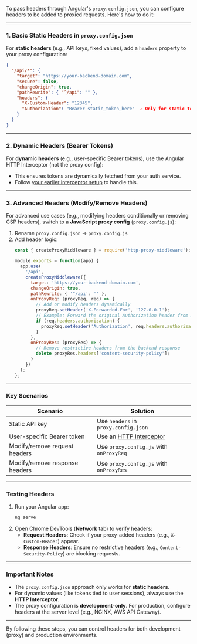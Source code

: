 To pass headers through Angular's `proxy.config.json`, you can configure headers to be added to proxied requests. Here's how to do it:

---

### **1. Basic Static Headers in `proxy.config.json`**
For **static headers** (e.g., API keys, fixed values), add a `headers` property to your proxy configuration:

```json
{
  "/api/*": {
    "target": "https://your-backend-domain.com",
    "secure": false,
    "changeOrigin": true,
    "pathRewrite": { "^/api": "" },
    "headers": {
      "X-Custom-Header": "12345",
      "Authorization": "Bearer static_token_here"  ⚠️ Only for static tokens!
    }
  }
}
```

---

### **2. Dynamic Headers (Bearer Tokens)**
For **dynamic headers** (e.g., user-specific Bearer tokens), use the Angular HTTP Interceptor (not the proxy config):
- This ensures tokens are dynamically fetched from your auth service.
- Follow [your earlier interceptor setup](https://www.example.com) to handle this.

---

### **3. Advanced Headers (Modify/Remove Headers)**
For advanced use cases (e.g., modifying headers conditionally or removing CSP headers), switch to a **JavaScript proxy config** (`proxy.config.js`):

1. Rename `proxy.config.json` → `proxy.config.js`
2. Add header logic:
   ```javascript
   const { createProxyMiddleware } = require('http-proxy-middleware');

   module.exports = function(app) {
     app.use(
       '/api',
       createProxyMiddleware({
         target: 'https://your-backend-domain.com',
         changeOrigin: true,
         pathRewrite: { '^/api': '' },
         onProxyReq: (proxyReq, req) => {
           // Add or modify headers dynamically
           proxyReq.setHeader('X-Forwarded-For', '127.0.0.1');
           // Example: Forward the original Authorization header from Angular
           if (req.headers.authorization) {
             proxyReq.setHeader('Authorization', req.headers.authorization);
           }
         },
         onProxyRes: (proxyRes) => {
           // Remove restrictive headers from the backend response
           delete proxyRes.headers['content-security-policy'];
         }
       })
     );
   };
   ```

---

### **Key Scenarios**
| Scenario                          | Solution                                                                 |
|-----------------------------------|--------------------------------------------------------------------------|
| Static API key                    | Use `headers` in `proxy.config.json`                                     |
| User-specific Bearer token        | Use an [HTTP Interceptor](https://www.example.com)                      |
| Modify/remove request headers     | Use `proxy.config.js` with `onProxyReq`                                  |
| Modify/remove response headers    | Use `proxy.config.js` with `onProxyRes`                                  |

---

### **Testing Headers**
1. Run your Angular app:
   ```bash
   ng serve
   ```
2. Open Chrome DevTools (**Network** tab) to verify headers:
   - **Request Headers**: Check if your proxy-added headers (e.g., `X-Custom-Header`) appear.
   - **Response Headers**: Ensure no restrictive headers (e.g., `Content-Security-Policy`) are blocking requests.

---

### **Important Notes**
- The `proxy.config.json` approach only works for **static headers**.
- For dynamic values (like tokens tied to user sessions), always use the **HTTP Interceptor**.
- The proxy configuration is **development-only**. For production, configure headers at the server level (e.g., NGINX, AWS API Gateway).

---

By following these steps, you can control headers for both development (proxy) and production environments.